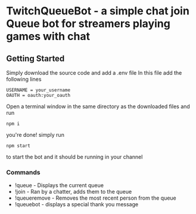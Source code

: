 # TwitchQueueBot - a simple chat join Queue bot for streamers playing games with chat
## Getting Started
Simply download the source code and add a .env file
In this file add the following lines
```
USERNAME = your_username
OAUTH = oauth:your_oauth
```
Open a terminal window in the same directory as the downloaded files and run 
```
npm i
```
you're done! simply run
```
npm start
```
to start the bot and it should be running in your channel
### Commands
- !queue - Displays the current queue
- !join - Ran by a chatter, adds them to the queue
- !queueremove - Removes the most recent person from the queue
- !queuebot - displays a special thank you message
